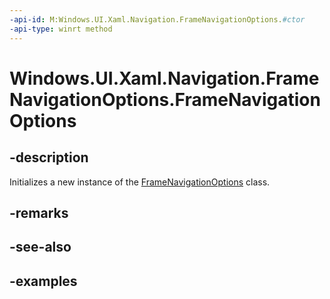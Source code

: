 ```yaml
---
-api-id: M:Windows.UI.Xaml.Navigation.FrameNavigationOptions.#ctor
-api-type: winrt method
---
```


<!-- Method syntax.
public FrameNavigationOptions.FrameNavigationOptions()
-->

# Windows.UI.Xaml.Navigation.FrameNavigationOptions.FrameNavigationOptions

## -description

Initializes a new instance of the [FrameNavigationOptions](framenavigationoptions.md) class.

## -remarks

## -see-also

## -examples

